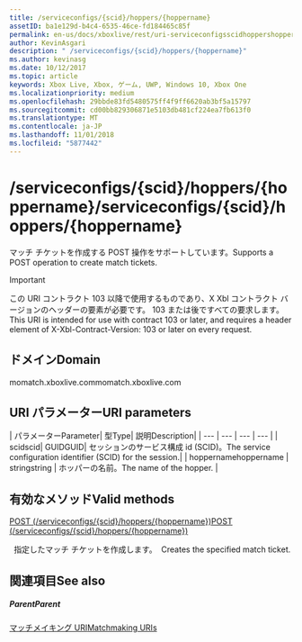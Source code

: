 ```yaml
---
title: /serviceconfigs/{scid}/hoppers/{hoppername}
assetID: ba1e129d-b4c4-6535-46ce-fd184465c85f
permalink: en-us/docs/xboxlive/rest/uri-serviceconfigsscidhoppershoppername.html
author: KevinAsgari
description: " /serviceconfigs/{scid}/hoppers/{hoppername}"
ms.author: kevinasg
ms.date: 10/12/2017
ms.topic: article
keywords: Xbox Live, Xbox, ゲーム, UWP, Windows 10, Xbox One
ms.localizationpriority: medium
ms.openlocfilehash: 29bbde83fd5480575ff4f9ff6620ab3bf5a15797
ms.sourcegitcommit: cd00bb829306871e5103db481cf224ea7fb613f0
ms.translationtype: MT
ms.contentlocale: ja-JP
ms.lasthandoff: 11/01/2018
ms.locfileid: "5877442"
---
```

# <a name="serviceconfigsscidhoppershoppername"></a><span data-ttu-id="e7285-104">/serviceconfigs/{scid}/hoppers/{hoppername}</span><span class="sxs-lookup"><span data-stu-id="e7285-104">/serviceconfigs/{scid}/hoppers/{hoppername}</span></span>

<span data-ttu-id="e7285-105">マッチ チケットを作成する POST 操作をサポートしています。</span><span class="sxs-lookup"><span data-stu-id="e7285-105">Supports a POST operation to create match tickets.</span></span>

> [!IMPORTANT]
> <span data-ttu-id="e7285-106">この URI コントラクト 103 以降で使用するものであり、X Xbl コントラクト バージョンのヘッダーの要素が必要です。 103 または後ですべての要求します。</span><span class="sxs-lookup"><span data-stu-id="e7285-106">This URI is intended for use with contract 103 or later, and requires a header element of X-Xbl-Contract-Version: 103 or later on every request.</span></span>

<a id="ID4ER"></a>


## <a name="domain"></a><span data-ttu-id="e7285-107">ドメイン</span><span class="sxs-lookup"><span data-stu-id="e7285-107">Domain</span></span>
<span data-ttu-id="e7285-108">momatch.xboxlive.com</span><span class="sxs-lookup"><span data-stu-id="e7285-108">momatch.xboxlive.com</span></span>  
<a id="ID4EW"></a>


## <a name="uri-parameters"></a><span data-ttu-id="e7285-109">URI パラメーター</span><span class="sxs-lookup"><span data-stu-id="e7285-109">URI parameters</span></span>

| <span data-ttu-id="e7285-110">パラメーター</span><span class="sxs-lookup"><span data-stu-id="e7285-110">Parameter</span></span>| <span data-ttu-id="e7285-111">型</span><span class="sxs-lookup"><span data-stu-id="e7285-111">Type</span></span>| <span data-ttu-id="e7285-112">説明</span><span class="sxs-lookup"><span data-stu-id="e7285-112">Description</span></span>|
| --- | --- | --- | --- |
| <span data-ttu-id="e7285-113">scid</span><span class="sxs-lookup"><span data-stu-id="e7285-113">scid</span></span>| <span data-ttu-id="e7285-114">GUID</span><span class="sxs-lookup"><span data-stu-id="e7285-114">GUID</span></span>| <span data-ttu-id="e7285-115">セッションのサービス構成 id (SCID)。</span><span class="sxs-lookup"><span data-stu-id="e7285-115">The service configuration identifier (SCID) for the session.</span></span>|
| <span data-ttu-id="e7285-116">hoppername</span><span class="sxs-lookup"><span data-stu-id="e7285-116">hoppername</span></span> | <span data-ttu-id="e7285-117">string</span><span class="sxs-lookup"><span data-stu-id="e7285-117">string</span></span> | <span data-ttu-id="e7285-118">ホッパーの名前。</span><span class="sxs-lookup"><span data-stu-id="e7285-118">The name of the hopper.</span></span> |

<a id="ID4E2B"></a>


## <a name="valid-methods"></a><span data-ttu-id="e7285-119">有効なメソッド</span><span class="sxs-lookup"><span data-stu-id="e7285-119">Valid methods</span></span>

[<span data-ttu-id="e7285-120">POST (/serviceconfigs/{scid}/hoppers/{hoppername})</span><span class="sxs-lookup"><span data-stu-id="e7285-120">POST (/serviceconfigs/{scid}/hoppers/{hoppername})</span></span>](uri-serviceconfigsscidhoppershoppernamepost.md)

<span data-ttu-id="e7285-121">&nbsp;&nbsp;指定したマッチ チケットを作成します。</span><span class="sxs-lookup"><span data-stu-id="e7285-121">&nbsp;&nbsp;Creates the specified match ticket.</span></span>

<a id="ID4EFC"></a>


## <a name="see-also"></a><span data-ttu-id="e7285-122">関連項目</span><span class="sxs-lookup"><span data-stu-id="e7285-122">See also</span></span>

<a id="ID4EHC"></a>


##### <a name="parent"></a><span data-ttu-id="e7285-123">Parent</span><span class="sxs-lookup"><span data-stu-id="e7285-123">Parent</span></span>  

[<span data-ttu-id="e7285-124">マッチメイキング URI</span><span class="sxs-lookup"><span data-stu-id="e7285-124">Matchmaking URIs</span></span>](atoc-reference-matchtickets.md)
